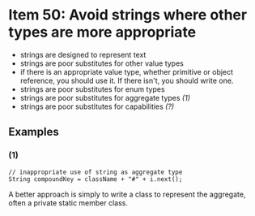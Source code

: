 # Item 50: Avoid strings where other types are more appropriate

- strings are designed to represent text
- strings are poor substitutes for other value types
- if there is an appropriate value type, whether primitive or object reference, you should use it. If there isn't, you should write one.
- strings are poor substitutes for enum types
- strings are poor substitutes for aggregate types *(1)*
- strings are poor substitutes for capabilities *(?)*

## Examples

### (1)

    // inappropriate use of string as aggregate type
    String compoundKey = className + "#" + i.next();

A better approach is simply to write a class to represent the aggregate, often a private static member class.
